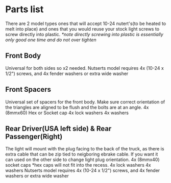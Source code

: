 # Parts list
There are 2 model types ones that will accept 10-24 nutert's(to be heated to melt into place) and ones that you would reuse your stock light screws to screw directly into plastic. <em> *note directly screwing into plastic is essentially only good one time and do not over tighten </em>

## Front Body
Universal for both sides so x2 needed. 
Nutserts model requires 4x (10-24 x 1/2") screws, and 4x fender washers or extra wide washer

## Front Spacers
Universal set of spacers for the front body. Make sure correct orientation of the triangles are aligned to be flush and the bolts are at an angle. 
4x (8mmx60) Hex or Socket cap
4x lock washers
4x washers

## Rear Driver(USA left side) & Rear Passenger(Right)
The light will mount with the plug facing to the back of the truck, as there is extra cable that can be zip tied to neigboring ebrake cable. If you want it can used on the other side to change light plug orientation. 
4x (8mmx40) socket caps *hex caps will not fit into the recess.
4x lock washers
4x washers
Nutserts model requires 4x (10-24 x 1/2") screws, and 4x fender washers or extra wide washer
